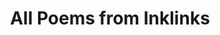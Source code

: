 ---
layout: articles
permalink: /articles/index.html
title: "All Poems from Inklinks"
tags: [blog, poems]
---
